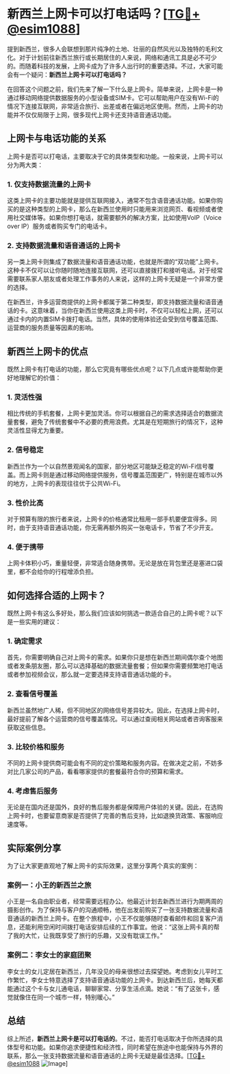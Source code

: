 # 新西兰上网卡可以打电话吗？[[TG💪+ @esim1088](https://t.me/s/esim1088)]

提到新西兰，很多人会联想到那片纯净的土地、壮丽的自然风光以及独特的毛利文化。对于计划前往新西兰旅行或长期居住的人来说，网络和通讯工具是必不可少的。而随着科技的发展，上网卡成为了许多人出行时的重要选择。不过，大家可能会有一个疑问：**新西兰上网卡可以打电话吗？**

在回答这个问题之前，我们先来了解一下什么是上网卡。简单来说，上网卡是一种通过移动网络提供数据服务的小型设备或SIM卡。它可以帮助用户在没有Wi-Fi的情况下连接互联网，非常适合旅行、出差或者在偏远地区使用。然而，上网卡的功能并不仅仅局限于上网，很多现代上网卡还支持语音通话功能。

## 上网卡与电话功能的关系

上网卡是否可以打电话，主要取决于它的具体类型和功能。一般来说，上网卡可以分为两大类：

### 1. **仅支持数据流量的上网卡**
这类上网卡的主要功能就是提供互联网接入，通常不包含语音通话功能。如果你购买的是这种类型的上网卡，那么在新西兰使用时只能用来浏览网页、看视频或者使用社交媒体等。如果你想打电话，就需要额外的解决方案，比如使用VoIP（Voice over IP）服务或者购买专门的电话卡。

### 2. **支持数据流量和语音通话的上网卡**
另一类上网卡则集成了数据流量和语音通话功能，也就是所谓的“双功能”上网卡。这种卡不仅可以让你随时随地连接互联网，还可以直接拨打和接听电话。对于经常需要联系家人朋友或者处理工作事务的人来说，这样的上网卡无疑是一个非常方便的选择。

在新西兰，许多运营商提供的上网卡都属于第二种类型，即支持数据流量和语音通话的卡。这意味着，当你在新西兰使用这类上网卡时，不仅可以轻松上网，还可以通过卡内的内置SIM卡拨打电话。当然，具体的使用体验还会受到信号覆盖范围、运营商的服务质量等因素的影响。

## 新西兰上网卡的优点

既然上网卡有打电话的功能，那么它究竟有哪些优点呢？以下几点或许能帮助你更好地理解它的价值：

### 1. **灵活性强**
相比传统的手机套餐，上网卡更加灵活。你可以根据自己的需求选择适合的数据流量套餐，避免了传统套餐中不必要的费用浪费。尤其是在短期旅行的情况下，这种灵活性显得尤为重要。

### 2. **信号稳定**
新西兰作为一个以自然景观闻名的国家，部分地区可能缺乏稳定的Wi-Fi信号覆盖。而上网卡则是通过移动网络提供服务，信号覆盖范围更广，特别是在城市以外的地方，上网卡的表现往往优于公共Wi-Fi。

### 3. **性价比高**
对于预算有限的旅行者来说，上网卡的价格通常比租用一部手机要便宜得多。同时，由于支持语音通话功能，你无需再额外购买一张电话卡，节省了不少开支。

### 4. **便于携带**
上网卡体积小巧，重量轻便，非常适合随身携带。无论是放在背包里还是塞进口袋里，都不会给你的行程增添负担。

## 如何选择合适的上网卡？

既然上网卡有这么多好处，那么我们应该如何挑选一款适合自己的上网卡呢？以下是一些实用的建议：

### 1. **确定需求**
首先，你需要明确自己对上网卡的需求。如果你只是想在新西兰期间偶尔查个地图或者发条朋友圈，那么可以选择基础的数据流量套餐；但如果你需要频繁地打电话或者参加视频会议，那么就一定要选择支持语音通话功能的卡。

### 2. **查看信号覆盖**
新西兰虽然地广人稀，但不同地区的网络信号差异较大。因此，在选择上网卡时，最好提前了解各个运营商的信号覆盖情况。可以通过查阅相关网站或者咨询客服来获取这些信息。

### 3. **比较价格和服务**
不同的上网卡提供商可能会有不同的定价策略和服务内容。在做决定之前，不妨多对比几家公司的产品，看看哪家提供的套餐最符合你的预算和需求。

### 4. **考虑售后服务**
无论是在国内还是国外，良好的售后服务都是保障用户体验的关键。因此，在选购上网卡时，也要留意商家是否提供了完善的售后支持，比如退换货政策、客服响应速度等。

## 实际案例分享

为了让大家更直观地了解上网卡的实际效果，这里分享两个真实的案例：

### 案例一：小王的新西兰之旅
小王是一名自由职业者，经常需要远程办公。他最近计划去新西兰进行为期两周的摄影创作。为了保持与客户的沟通顺畅，他在出发前购买了一张支持数据流量和语音通话的新西兰上网卡。在整个旅程中，小王不仅能够随时查看邮件和回复客户消息，还能利用空闲时间拨打电话安排后续的工作事宜。他说：“这张上网卡真的帮了我的大忙，让我既享受了旅行的乐趣，又没有耽误工作。”

### 案例二：李女士的家庭团聚
李女士的女儿定居在新西兰，几年没见的母亲很想过去探望她。考虑到女儿平时工作繁忙，李女士特意选择了支持语音通话功能的上网卡。到达新西兰后，她每天都能通过这个卡与女儿通电话，聊聊家常、分享生活点滴。她说：“有了这张卡，感觉就像住在同一个城市一样，特别暖心。”

## 总结

综上所述，**新西兰上网卡是可以打电话的**。不过，能否打电话取决于你所选择的具体型号和功能。如果你追求便捷性和经济性，同时希望在旅途中也能保持与外界的联系，那么一张支持数据流量和语音通话的上网卡无疑是最佳选择。[[TG💪+ @esim1088](https://t.me/s/esim1088) ![Image](https://i.postimg.cc/4NQfJmqS/Snipaste-2025-05-13-00-14-12.png)]